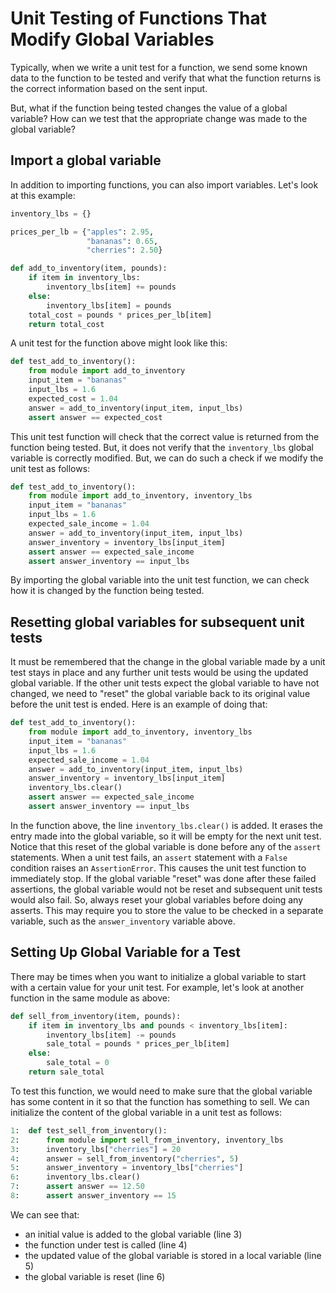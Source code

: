 # Unit Testing of Functions That Modify Global Variables

Typically, when we write a unit test for a function, we send some known data
to the function to be tested and verify that what the function returns is
the correct information based on the sent input.

But, what if the function being tested changes the value of a global variable?
How can we test that the appropriate change was made to the global variable?

## Import a global variable
In addition to importing functions, you can also import variables.  Let's look
at this example:

```python
inventory_lbs = {}

prices_per_lb = {"apples": 2.95,
                 "bananas": 0.65,
                 "cherries": 2.50}

def add_to_inventory(item, pounds):
    if item in inventory_lbs:
        inventory_lbs[item] += pounds
    else:
        inventory_lbs[item] = pounds
    total_cost = pounds * prices_per_lb[item]
    return total_cost
```

A unit test for the function above might look like this:
```python
def test_add_to_inventory():
    from module import add_to_inventory
    input_item = "bananas"
    input_lbs = 1.6
    expected_cost = 1.04
    answer = add_to_inventory(input_item, input_lbs)
    assert answer == expected_cost
```

This unit test function will check that the correct value is returned from the 
function being tested.  But, it does not verify that the `inventory_lbs` global 
variable is correctly modified.  But, we can do such a check if we modify the 
unit test as follows:
```python
def test_add_to_inventory():
    from module import add_to_inventory, inventory_lbs
    input_item = "bananas"
    input_lbs = 1.6
    expected_sale_income = 1.04
    answer = add_to_inventory(input_item, input_lbs)
    answer_inventory = inventory_lbs[input_item]
    assert answer == expected_sale_income
    assert answer_inventory == input_lbs
```

By importing the global variable into the unit test function, we can check
how it is changed by the function being tested.

## Resetting global variables for subsequent unit tests

It must be remembered that the change in the global variable made by a
unit test stays in place and any further unit tests would be using the
updated global variable.  If the other unit tests expect the global variable
to have not changed, we need to "reset" the global variable back to its 
original value before the unit test is ended.  Here is an example of doing 
that:
```python
def test_add_to_inventory():
    from module import add_to_inventory, inventory_lbs
    input_item = "bananas"
    input_lbs = 1.6
    expected_sale_income = 1.04
    answer = add_to_inventory(input_item, input_lbs)
    answer_inventory = inventory_lbs[input_item]
    inventory_lbs.clear()
    assert answer == expected_sale_income
    assert answer_inventory == input_lbs
```
In the function above, the line `inventory_lbs.clear()` is added.  It erases
the entry made into the global variable, so it will be empty for the next
unit test.  Notice that this reset of the global variable is done before any
of the `assert` statements.  When a unit test fails, an `assert` statement
with a `False` condition raises an `AssertionError`.  This causes the unit
test function to immediately stop.  If the global variable "reset" was done
after these failed assertions, the global variable would not be reset and 
subsequent unit tests would also fail.  So, always reset your global variables
before doing any asserts.  This may require you to store the value to be
checked in a separate variable, such as the `answer_inventory` variable above.

## Setting Up Global Variable for a Test
There may be times when you want to initialize a global variable to start with
a certain value for your unit test.  For example, let's look at another
function in the same module as above:
```python
def sell_from_inventory(item, pounds):
    if item in inventory_lbs and pounds < inventory_lbs[item]:
        inventory_lbs[item] -= pounds
        sale_total = pounds * prices_per_lb[item]
    else:
        sale_total = 0
    return sale_total
```
To test this function, we would need to make sure that the global variable
has some content in it so that the function has something to sell.  We can
initialize the content of the global variable in a unit test as follows:
```python
1:  def test_sell_from_inventory():
2:      from module import sell_from_inventory, inventory_lbs
3:      inventory_lbs["cherries"] = 20
4:      answer = sell_from_inventory("cherries", 5)
5:      answer_inventory = inventory_lbs["cherries"]
6:      inventory_lbs.clear()
7:      assert answer == 12.50
8:      assert answer_inventory == 15
```
We can see that:
* an initial value is added to the global variable (line 3)
* the function under test is called (line 4)
* the updated value of the global variable is stored in a local variable 
  (line 5)
* the global variable is reset (line 6)
